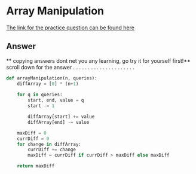 # Array Manipulation
[The link for the practice question can be found here][1]

##




## Answer 
** copying answers dont net you any learning, go try it for yourself first!**
scroll down for the answer
.
.
.
.
.
.
.
.
.
.
.
.
.
.
.
.
.
.
.
.
.
``` python
def arrayManipulation(n, queries):
    diffArray = [0] * (n+1)
    
    for q in queries:
        start, end, value = q
        start -= 1

        diffArray[start] += value
        diffArray[end] -= value

    maxDiff = 0
    currDiff = 0
    for change in diffArray:
        currDiff += change
        maxDiff = currDiff if currDiff > maxDiff else maxDiff

    return maxDiff
```


[1]: https://www.hackerrank.com/challenges/crush/problem?h_l=interview&playlist_slugs%5B%5D=interview-preparation-kit&playlist_slugs%5B%5D=arrays

